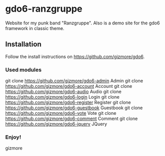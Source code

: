 # gdo6-ranzgruppe
Website for my punk band "Ranzgruppe".
Also is a demo site for the gdo6 framework in classic theme.

## Installation
Follow the install instructions on https://github.com/gizmore/gdo6.

### Used modules
git clone https://github.com/gizmore/gdo6-admin Admin
git clone https://github.com/gizmore/gdo6-account Account
git clone https://github.com/gizmore/gdo6-audio Audio
git clone https://github.com/gizmore/gdo6-login Login
git clone https://github.com/gizmore/gdo6-register Register
git clone https://github.com/gizmore/gdo6-guestbook Guestbook
git clone https://github.com/gizmore/gdo6-vote Vote
git clone https://github.com/gizmore/gdo6-comment Comment
git clone https://github.com/gizmore/gdo6-jquery JQuery


### Enjoy!
gizmore